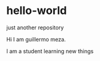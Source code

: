# hello-world
just another repository


Hi I am guillermo meza.

I am a student learning new things
